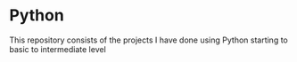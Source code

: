 # Python
This repository consists of the projects I have done using Python starting to basic to intermediate level
